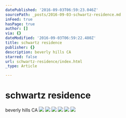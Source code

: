 ```yaml
---
datePublished: '2016-09-03T06:59:23.046Z'
sourcePath: _posts/2016-09-03-schwartz-residence.md
inFeed: true
hasPage: true
author: []
via: {}
dateModified: '2016-09-03T06:59:22.480Z'
title: schwartz residence
publisher: {}
description: beverly hills CA
starred: false
url: schwartz-residence/index.html
_type: Article

---
```

# schwartz residence

beverly hills CA
![](https://the-grid-user-content.s3-us-west-2.amazonaws.com/80fb6fbd-b497-4fc2-a946-981bc9169d97.jpg)
![](https://the-grid-user-content.s3-us-west-2.amazonaws.com/261002a3-4faa-40ed-9096-881e9b48cb1b.jpg)
![](https://the-grid-user-content.s3-us-west-2.amazonaws.com/db56da2a-ee19-4e0d-ba63-19051ce03be0.jpg)
![](https://the-grid-user-content.s3-us-west-2.amazonaws.com/4200727f-6748-4b73-a45a-072e706ba3b7.jpg)
![](https://the-grid-user-content.s3-us-west-2.amazonaws.com/5bd0869e-7bdb-4c3e-984d-0ce7f6672c29.jpg)
![](https://imgflo.herokuapp.com/graph/2b2431f8e7ba7b0/012feca0c1026de9f04a3e2c0ae3bcf6/croprotate.jpg?cropheight=1193&cropwidth=2400&degrees=0&input=https%3A%2F%2Fthe-grid-user-content.s3-us-west-2.amazonaws.com%2F0d8275ce-4ee7-43c1-a6d5-2fa8132bdd85.jpg&x=0&y=0)